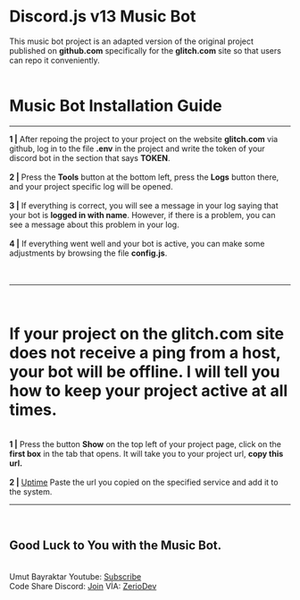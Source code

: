 # Discord.js v13 Music Bot
This music bot project is an adapted version of the original project published on **github.com** specifically for the **glitch.com** site so that users can repo it conveniently.<br><br>
<h1>Music Bot Installation Guide</h1><hr>
<b>1 |</b> After repoing the project to your project on the website <b>glitch.com</b> via github, log in to the file <b>.env</b> in the project and write the token of your discord bot in the section that says <b>TOKEN</b>.<br><br>
<b>2 |</b> Press the <b>Tools</b> button at the bottom left, press the <b>Logs</b> button there, and your project specific log will be opened.<br><br>
<b>3 |</b> If everything is correct, you will see a message in your log saying that your bot is <b>logged in with name</b>. However, if there is a problem, you can see a message about this problem in your log.<br><br>
<b>4 |</b> If everything went well and your bot is active, you can make some adjustments by browsing the file <b>config.js</b>.<br><br><br><hr><br>
<h1>If your project on the glitch.com site does not receive a ping from a host, your bot will be offline. I will tell you how to keep your project active at all times.</h1><br>
<b>1 |</b> Press the button <b>Show</b> on the top left of your project page, click on the <b>first box</b> in the tab that opens. It will take you to your project url, <b>copy this url.</b><br><br>
<b>2 |</b> <a href="https://codeshare.xyz/uptime">Uptime</a> Paste the url you copied on the specified service and add it to the system.<br><hr><br>
<h2>Good Luck to You with the Music Bot.</h2>
<br>
Umut Bayraktar Youtube: <a href="https://www.youtube.com/UmutBayraktarYT">Subscribe</a><br>
Code Share Discord: <a href="https://discord.gg/6XGqdgE">Join</a>
VİA: <a href="https://github.com/ZerioDev">ZerioDev</a>
